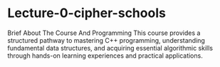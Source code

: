 # Lecture-0-cipher-schools
Brief About The Course And Programming
This course provides a structured pathway to mastering C++ programming, understanding fundamental data structures, and acquiring essential algorithmic skills through hands-on learning experiences and practical applications.
